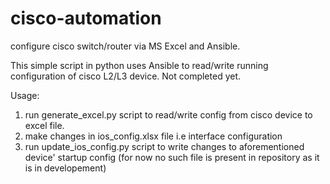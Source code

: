# cisco-automation
configure cisco switch/router via MS Excel and Ansible.

This simple script in python uses Ansible to read/write running configuration of cisco L2/L3 device. Not completed yet.

Usage:
1. run generate_excel.py script to read/write config from cisco device to excel file.
2. make changes in ios_config.xlsx file i.e interface configuration
3. run update_ios_config.py script to write changes to aforementioned device' startup config (for now no such file is present in repository as it is in developement)
